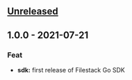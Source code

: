 <a name="unreleased"></a>
## [Unreleased]


<a name="1.0.0"></a>
## 1.0.0 - 2021-07-21
### Feat
- **sdk:** first release of Filestack Go SDK


[Unreleased]: https://github.com/filestack/filestack-go/compare/1.0.0...HEAD
